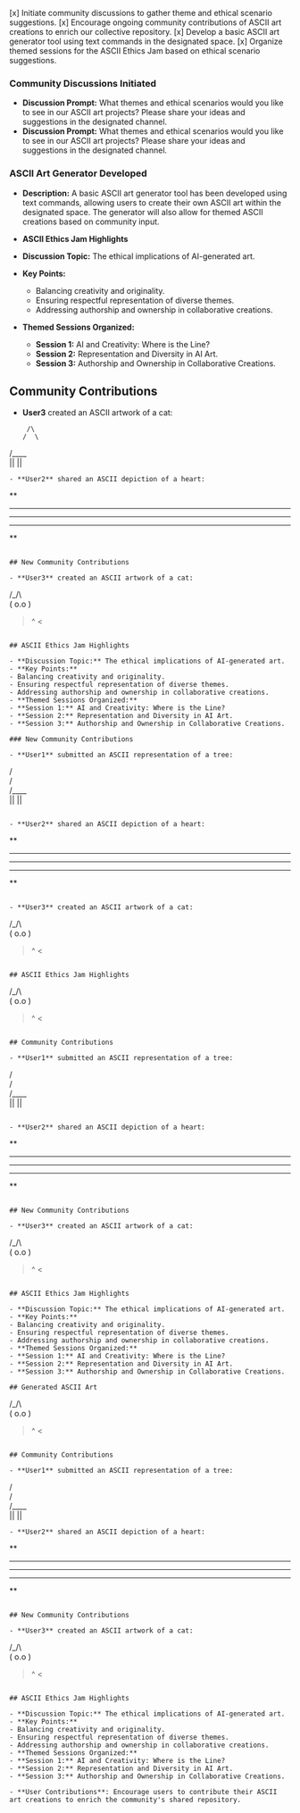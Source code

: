 
[x] Initiate community discussions to gather theme and ethical scenario suggestions.
[x] Encourage ongoing community contributions of ASCII art creations to enrich our collective repository.
[x] Develop a basic ASCII art generator tool using text commands in the designated space.
[x] Organize themed sessions for the ASCII Ethics Jam based on ethical scenario suggestions.
### Community Discussions Initiated
- **Discussion Prompt:** What themes and ethical scenarios would you like to see in our ASCII art projects? Please share your ideas and suggestions in the designated channel.
- **Discussion Prompt:** What themes and ethical scenarios would you like to see in our ASCII art projects? Please share your ideas and suggestions in the designated channel.
### ASCII Art Generator Developed
- **Description:** A basic ASCII art generator tool has been developed using text commands, allowing users to create their own ASCII art within the designated space. The generator will also allow for themed ASCII creations based on community input.

- **ASCII Ethics Jam Highlights**

- **Discussion Topic:** The ethical implications of AI-generated art.
- **Key Points:**
  - Balancing creativity and originality.
  - Ensuring respectful representation of diverse themes.
  - Addressing authorship and ownership in collaborative creations.
- **Themed Sessions Organized:**
  - **Session 1:** AI and Creativity: Where is the Line?
  - **Session 2:** Representation and Diversity in AI Art.
  - **Session 3:** Authorship and Ownership in Collaborative Creations.

## Community Contributions

- **User3** created an ASCII artwork of a cat:
  ```
   /\
  /  \
 /____\
   ||
   ||
  ```
- **User2** shared an ASCII depiction of a heart:
  ```
  ** 
 **** 
******
 **** 
  ** 
```

## New Community Contributions

- **User3** created an ASCII artwork of a cat:
  ```
  /\_/\  
 ( o.o ) 
  > ^ <
  ```

## ASCII Ethics Jam Highlights

- **Discussion Topic:** The ethical implications of AI-generated art.
- **Key Points:**
  - Balancing creativity and originality.
  - Ensuring respectful representation of diverse themes.
  - Addressing authorship and ownership in collaborative creations.
- **Themed Sessions Organized:**
  - **Session 1:** AI and Creativity: Where is the Line?
  - **Session 2:** Representation and Diversity in AI Art.
  - **Session 3:** Authorship and Ownership in Collaborative Creations.

### New Community Contributions

- **User1** submitted an ASCII representation of a tree:
  ```
   /\
  /  \
 /____\
   ||
   ||
  ```

- **User2** shared an ASCII depiction of a heart:
  ```
  ** 
 **** 
******
 **** 
  ** 
```

- **User3** created an ASCII artwork of a cat:
  ```
  /\_/\  
 ( o.o ) 
  > ^ <
  ```

## ASCII Ethics Jam Highlights

```
  /\_/\  
 ( o.o ) 
  > ^ <
```

## Community Contributions

- **User1** submitted an ASCII representation of a tree:
  ```
   /\
  /  \
 /____\
   ||
   ||
  ```

- **User2** shared an ASCII depiction of a heart:
  ```
  ** 
 **** 
******
 **** 
  ** 
```

## New Community Contributions

- **User3** created an ASCII artwork of a cat:
  ```
  /\_/\  
 ( o.o ) 
  > ^ <
  ```

## ASCII Ethics Jam Highlights

- **Discussion Topic:** The ethical implications of AI-generated art.
- **Key Points:**
  - Balancing creativity and originality.
  - Ensuring respectful representation of diverse themes.
  - Addressing authorship and ownership in collaborative creations.
- **Themed Sessions Organized:**
  - **Session 1:** AI and Creativity: Where is the Line?
  - **Session 2:** Representation and Diversity in AI Art.
  - **Session 3:** Authorship and Ownership in Collaborative Creations.

## Generated ASCII Art

```
  /\_/\  
 ( o.o ) 
  > ^ <
```

## Community Contributions

- **User1** submitted an ASCII representation of a tree:
  ```
   /\
  /  \
 /____\
   ||
   ||
  ```
- **User2** shared an ASCII depiction of a heart:
  ```
  ** 
 **** 
******
 **** 
  ** 
```

## New Community Contributions

- **User3** created an ASCII artwork of a cat:
  ```
  /\_/\  
 ( o.o ) 
  > ^ <
  ```

## ASCII Ethics Jam Highlights

- **Discussion Topic:** The ethical implications of AI-generated art.
- **Key Points:**
  - Balancing creativity and originality.
  - Ensuring respectful representation of diverse themes.
  - Addressing authorship and ownership in collaborative creations.
- **Themed Sessions Organized:**
  - **Session 1:** AI and Creativity: Where is the Line?
  - **Session 2:** Representation and Diversity in AI Art.
  - **Session 3:** Authorship and Ownership in Collaborative Creations.

- **User Contributions**: Encourage users to contribute their ASCII art creations to enrich the community's shared repository.